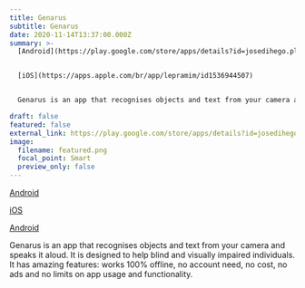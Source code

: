```yaml
---
title: Genarus
subtitle: Genarus
date: 2020-11-14T13:37:00.000Z
summary: >-
  [Android](https://play.google.com/store/apps/details?id=josedihego.plus)


  [iOS](https://apps.apple.com/br/app/lepramim/id1536944507)


  Genarus is an app that recognises objects and text from your camera and speaks it aloud. It is designed to help blind and visually impaired individuals. It has amazing features: works 100% offline, no account need, no cost, no ads and no limits on app usage and functionality.

draft: false
featured: false
external_link: https://play.google.com/store/apps/details?id=josedihego.plus
image:
  filename: featured.png
  focal_point: Smart
  preview_only: false
---
```

[Android](https://play.google.com/store/apps/details?id=josedihego.plus)

[iOS](https://apps.apple.com/br/app/lepramim/id1536944507)

[Android](https://play.google.com/store/apps/details?id=josedihego.plus)

Genarus is an app that recognises objects and text from your camera and speaks it aloud. It is designed to help blind and visually impaired individuals. It has amazing features: works 100% offline, no account need, no cost, no ads and no limits on app usage and functionality.